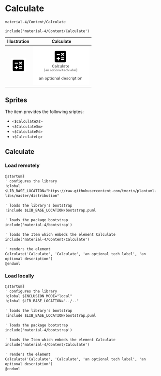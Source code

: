 # Calculate


```text
material-4/Content/Calculate
```

```text
include('material-4/Content/Calculate')
```



| Illustration | Calculate |
| :---: | :---: |
| ![illustration for Illustration](../../material-4/Content/Calculate.png) | ![illustration for Calculate](../../material-4/Content/Calculate.Local.png) |



## Sprites
The item provides the following sriptes:

- `<$CalculateXs>`
- `<$CalculateSm>`
- `<$CalculateMd>`
- `<$CalculateLg>`





## Calculate

### Load remotely
```plantuml
@startuml
' configures the library
!global $LIB_BASE_LOCATION="https://raw.githubusercontent.com/tmorin/plantuml-libs/master/distribution"

' loads the library's bootstrap
!include $LIB_BASE_LOCATION/bootstrap.puml

' loads the package bootstrap
include('material-4/bootstrap')

' loads the Item which embeds the element Calculate
include('material-4/Content/Calculate')

' renders the element
Calculate('Calculate', 'Calculate', 'an optional tech label', 'an optional description')
@enduml
```

### Load locally
```plantuml
@startuml
' configures the library
!global $INCLUSION_MODE="local"
!global $LIB_BASE_LOCATION="../.."

' loads the library's bootstrap
!include $LIB_BASE_LOCATION/bootstrap.puml

' loads the package bootstrap
include('material-4/bootstrap')

' loads the Item which embeds the element Calculate
include('material-4/Content/Calculate')

' renders the element
Calculate('Calculate', 'Calculate', 'an optional tech label', 'an optional description')
@enduml
```

